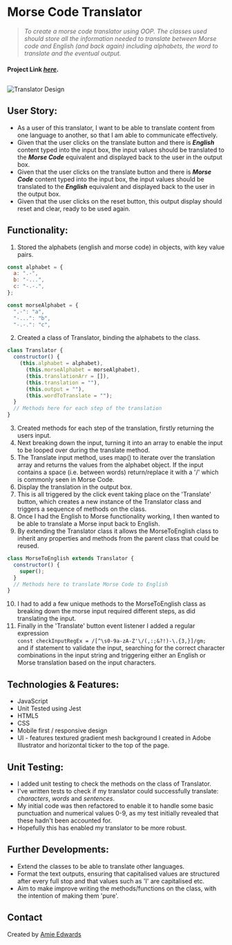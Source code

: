 # Morse Code Translator

> _To create a morse code translator using OOP. The classes used should store all the information needed to translate between Morse code and English (and back again) including alphabets, the word to translate and the eventual output._ </br>

#### Project Link [_here_](https://amiehannah.github.io/morse-code-translator/).

##

![Translator Design](assets/morse-code-translator-screenshot.png)

## User Story:

- As a user of this translator, I want to be able to translate content from one language to another, so that I am able to communicate effectively.
- Given that the user clicks on the translate button and there is **_English_** content typed into the input box, the input values should be translated to the **_Morse Code_** equivalent and displayed back to the user in the output box.
- Given that the user clicks on the translate button and there is **_Morse Code_** content typed into the input box, the input values should be translated to the **_English_** equivalent and displayed back to the user in the output box.
- Given that the user clicks on the reset button, this output display should reset and clear, ready to be used again.

## Functionality:

1. Stored the alphabets (english and morse code) in objects, with key value pairs.

```javascript
const alphabet = {
  a: ".-",
  b: "-...",
  c: "-.-.",
};
```

```javascript
const morseAlphabet = {
  ".-": "a",
  "-...": "b",
  "-.-.": "c",
```

2. Created a class of Translator, binding the alphabets to the class.

```javascript
class Translator {
  constructor() {
    (this.alphabet = alphabet),
      (this.morseAlphabet = morseAlphabet),
      (this.translationArr = []),
      (this.translation = ""),
      (this.output = ""),
      (this.wordToTranslate = "");
  }
  // Methods here for each step of the translation
}
```

3. Created methods for each step of the translation, firstly returning the users input.
4. Next breaking down the input, turning it into an array to enable the input to be looped over during the translate method.
5. The Translate input method, uses map() to iterate over the translation array and returns the values from the alphabet object. If the input contains a space (i.e. between words) return/replace it with a '/' which is commonly seen in Morse Code.
6. Display the translation in the output box.
7. This is all triggered by the click event taking place on the 'Translate' button, which creates a new instance of the Translator class and triggers a sequence of methods on the class.
8. Once I had the English to Morse functionality working, I then wanted to be able to translate a Morse input back to English.
9. By extending the Translator class it allows the MorseToEnglish class to inherit any properties and methods from the parent class that could be reused.

```javascript
class MorseToEnglish extends Translator {
  constructor() {
    super();
  }
  // Methods here to translate Morse Code to English
}
```

10. I had to add a few unique methods to the MorseToEnglish class as breaking down the morse input required different steps, as did translating the input.
11. Finally in the 'Translate' button event listener I added a regular expression </br>
    `const checkInputRegEx = /[^\s0-9a-zA-Z'\/(,:;&?!)-\.{3,}]/gm;` </br>
    and if statement to validate the input, searching for the correct character combinations in the input string and triggering either an English or Morse translation based on the input characters.

## Technologies & Features:

- JavaScript
- Unit Tested using Jest
- HTML5
- CSS
- Mobile first / responsive design
- UI - features textured gradient mesh background I created in Adobe Illustrator and horizontal ticker to the top of the page.

## Unit Testing: <br/>

- I added unit testing to check the methods on the class of Translator.
- I've written tests to check if my translator could successfully translate: _characters_, _words_ and _sentences_.
- My initial code was then refactored to enable it to handle some basic punctuation and numerical values 0-9, as my test initially revealed that these hadn't been accounted for.
- Hopefully this has enabled my translator to be more robust.

## Further Developments:

- Extend the classes to be able to translate other languages.
- Format the text outputs, ensuring that capitalised values are structured after every full stop and that values such as 'I' are capitalised etc.
- Aim to make improve writing the methods/functions on the class, with the intention of making them 'pure'.

## Contact

Created by [Amie Edwards](mailto:amie.edwards17@gmail.com)

